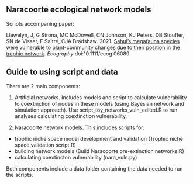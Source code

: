 ## Naracoorte ecological network models

Scripts accompaning paper:

Llewelyn, J, G Strona, MC McDowell, CN Johnson, KJ Peters, DB Stouffer, SN de Visser, F Saltré, CJA Bradshaw. 2021. [Sahul’s megafauna species were vulnerable to plant-community changes due to their position in the trophic network](http://doi.org/10.1111/ecog.06089). <em>Ecography</em> doi:10.1111/ecog.06089

## Guide to using script and data 

There are 2 main components:

1. Artificial networks. Includes models and script to calculate vulnerability to coextinction of nodes in these models (using Bayesian network and simulation approach). Use script_toy_networks_vuln_edited.R to run analyses calculating coextinction vulnerability.

2. Naracoorte network models. This includes scripts for:
- trophic niche space model development and validation (Trophic niche space validation script.R)
- building network models (Build Naracoorte pre-extinction networks.R)
- calculating coextincton vulnerability (nara_vuln.py)

Both components include a data folder containing the data needed to run the scripts.
